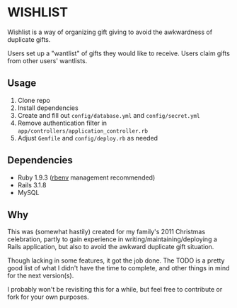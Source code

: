 WISHLIST
========

Wishlist is a way of organizing gift giving to avoid the awkwardness of duplicate gifts.

Users set up a "wantlist" of gifts they would like to receive. Users claim gifts from other users' wantlists.

Usage
-----
1. Clone repo
2. Install dependencies
3. Create and fill out `config/database.yml` and `config/secret.yml`
4. Remove authentication filter in `app/controllers/application_controller.rb`
5. Adjust `Gemfile` and `config/deploy.rb` as needed

Dependencies
------------
- Ruby 1.9.3 ([rbenv][] management recommended)
- Rails 3.1.8
- MySQL

[rbenv]: https://github.com/sstephenson/rbenv

Why
---
This was (somewhat hastily) created for my family's 2011 Christmas celebration, partly to gain experience in writing/maintaining/deploying a Rails application, but also to avoid the awkward duplicate gift situation.

Though lacking in some features, it got the job done. The TODO is a pretty good list of what I didn't have the time to complete, and other things in mind for the next version(s).

I probably won't be revisiting this for a while, but feel free to contribute or fork for your own purposes.
